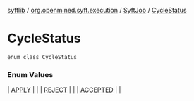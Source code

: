 [syftlib](../../../index.md) / [org.openmined.syft.execution](../../index.md) / [SyftJob](../index.md) / [CycleStatus](./index.md)

# CycleStatus

`enum class CycleStatus`

### Enum Values

| [APPLY](-a-p-p-l-y.md) |  |
| [REJECT](-r-e-j-e-c-t.md) |  |
| [ACCEPTED](-a-c-c-e-p-t-e-d.md) |  |

